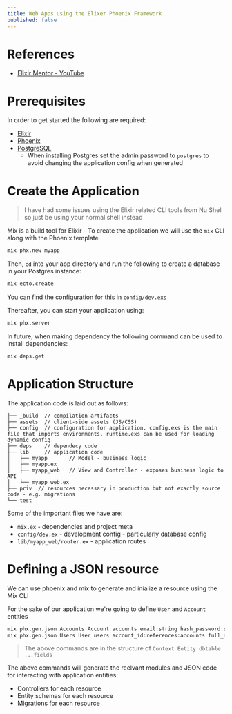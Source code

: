 ```yaml
---
title: Web Apps using the Elixer Phoenix Framework
published: false
---
```


# References

- [Elixir Mentor - YouTube](https://youtu.be/s3WNCjN4Pes)

# Prerequisites

In order to get started the following are required:

- [Elixir](https://elixir-lang.org/install.html)
- [Phoenix](https://hexdocs.pm/phoenix/installation.html)
- [PostgreSQL](https://www.postgresql.org/download/)
  - When installing Postgres set the admin password to `postgres` to avoid changing the application config when generated

# Create the Application

> I have had some issues using the Elixir related CLI tools from Nu Shell so just be using your normal shell instead

Mix is a build tool for Elixir - To create the application we will use the `mix` CLI along with the Phoenix template

```sh
mix phx.new myapp
```

Then, `cd` into your app directory and run the following to create a database in your Postgres instance:

```sh
mix ecto.create
```

You can find the configuration for this in `config/dev.exs`

Thereafter, you can start your application using:

```sh
mix phx.server
```

In future, when making dependency the following command can be used to install dependencies:

```sh
mix deps.get
```

# Application Structure

The application code is laid out as follows:

```
├── _build  // compilation artifacts
├── assets  // client-side assets (JS/CSS)
├── config  // configuration for application. config.exs is the main file that imports environments. runtime.exs can be used for loading dynamic config
├── deps    // dependecy code
├── lib     // application code
│   ├── myapp       // Model - business logic
│   ├── myapp.ex
│   ├── myapp_web   // View and Controller - exposes business logic to API
│   └── myapp_web.ex
├── priv  // resources necessary in production but not exactly source code - e.g. migrations
└── test
```

Some of the important files we have are:

- `mix.ex` - dependencies and project meta
- `config/dev.ex` - development config - particularly database config
- `lib/myapp_web/router.ex` - application routes

# Defining a JSON resource

We can use phoenix and mix to generate and inialize a resource using the Mix CLI

For the sake of our application we're going to define `User` and `Account` entities

```sh
mix phx.gen.json Accounts Account accounts email:string hash_password:string
mix phx.gen.json Users User users account_id:references:accounts full_name:string bio:text
```

> The above commands are in the structure of `Context Entity dbtable ...fields`

The above commands will generate the reelvant modules and JSON code for interacting with application entities:

- Controllers for each resource
- Entity schemas for each resource
- Migrations for each resource
